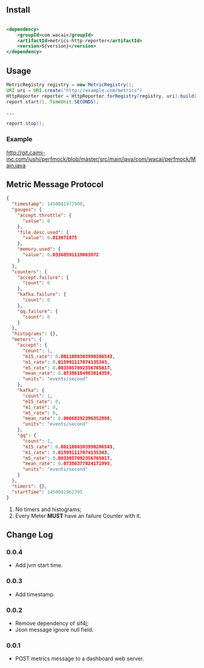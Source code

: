 ## Install

```xml

<dependency>
    <groupId>com.wacai</groupId>
    <artifactId>metrics-http-reporter</artifactId>
    <version>${version}</version>
</dependency>

```


## Usage

```java
MetricRegistry registry = new MetricRegistry(); 
URI uri = URI.create("http://example.com/metrics")
HttpReporter reporter = HttpReporter.forRegistry(registry, uri).build();
report.start(1, TimeUnit.SECONDS);

...

report.stop();
```

### Example

<http://git.caimi-inc.com/jushi/perfmock/blob/master/src/main/java/com/wacai/perfmock/Main.java>

## Metric Message Protocol

```json
{
  "timestamp": 1450081977900,
  "gauges": {
    "accept.throttle": {
      "value": 0
    },
    "file.desc.used": {
      "value": 0.013671875
    },
    "memory.used": {
      "value": 0.03368591119063872
    }
  },
  "counters": {
    "accept.failure": {
      "count": 0
    },
    "kafka.failure": {
      "count": 0
    },
    "qq.failure": {
      "count": 0
    }
  },
  "histograms": {},
  "meters": {
    "accept": {
      "count": 1,
      "m15_rate": 0.0011080303990206543,
      "m1_rate": 0.015991117074135343,
      "m5_rate": 0.0033057092356765017,
      "mean_rate": 0.07386184983014359,
      "units": "events/second"
    },
    "kafka": {
      "count": 1,
      "m15_rate": 0,
      "m1_rate": 0,
      "m5_rate": 0,
      "mean_rate": 0.06668292396352898,
      "units": "events/second"
    },
    "qq": {
      "count": 1,
      "m15_rate": 0.0011080303990206543,
      "m1_rate": 0.015991117074135343,
      "m5_rate": 0.0033057092356765017,
      "mean_rate": 0.07386377024171993,
      "units": "events/second"
    }
  },
  "timers": {},
  "startTime": 1450081962395
}
```

1. No timers and histograms;
1. Every Meter **MUST** have an failure Counter with it.

## Change Log

### 0.0.4

* Add jvm start time.

### 0.0.3

* Add timestamp.

### 0.0.2

* Remove dependency of slf4j;
* Json message ignore null field.

### 0.0.1

* POST metrics message to a dashboard web server.